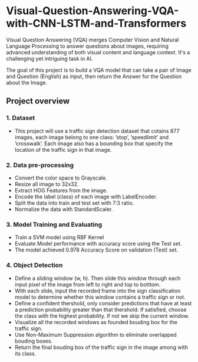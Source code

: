 # Visual-Question-Answering-VQA-with-CNN-LSTM-and-Transformers


Visual Question Answering (VQA) merges Computer Vision and Natural Language Processing to answer questions about images, requiring advanced understanding of both visual content and language context. It's a challenging yet intriguing task in AI.

The goal of this project is to build a VQA model that can take a pair of Image and Question (English) as input, then return the Answer for the Question about the Image.
## Project overview
### 1. Dataset
- This project will use a traffic sign detection dataset that cotains 877 images, each image belong to one class: ’stop’, ’speedlimit’ and ’crosswalk’. Each image also has a bounding box that specify the location of the traffic sign in that image.
### 2. Data pre-processing
- Convert the color space to Grayscale.
- Resize all image to 32x32.
- Extract HOG Features from the image.
- Encode the label (class) of each image with LabelEncoder.
- Split the data into train and test set with 7:3 ratio.
- Normalize the data with StandardScaler.
### 3. Model Training and Evaluating
- Train a SVM model using RBF Kernel
- Evaluate Model performance with accuracy score using the Test set.
- The model achieved 0.978 Accuracy Score on validation (Test) set.
### 4. Object Detection
- Define a sliding window (w, h). Then slide this window through each input pixel of the image from left to right and top to botttom.
- With each slide, input the recorded frame into the sign classification model to determine whether this window contains a traffic sign or not.
- Define a confident thershold, only consider predictions that have at least a prediction probability greater than that thershold. If satisfied, choose the class with the highest probability. If not we skip the current window.
- Visualize all the recorded windows as founded bouding box for the traffic sign.
- Use Non-Maximum Suppression algorithm to eliminate overlapped bouding boxes.
- Return the final bouding box of the traffic sign in the image among with its class.

